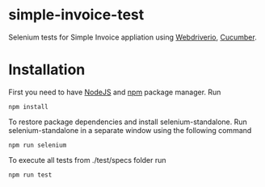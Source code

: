 # simple-invoice-test

Selenium tests for Simple Invoice appliation using [Webdriverio](http://webdriver.io), [Cucumber](https://cucumber.io/).

# Installation

First you need to have [NodeJS](https://nodejs.org) and [npm](https://www.npmjs.com) package manager. Run

`
npm install
`

To restore package dependencies and install selenium-standalone. Run selenium-standalone in a separate window using the following command

`
npm run selenium
`

To execute all tests from ./test/specs folder run

`
npm run test
`

